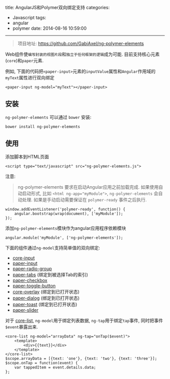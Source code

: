title: AngularJS和Polymer双向绑定支持
categories:
  - Javascript
tags:
  - angular
  - polymer
date: 2014-08-16 10:59:00
---

> 项目地址: https://github.com/GabiAxel/ng-polymer-elements


Web组件使`编写封装的视图片段`和`独立于任何框架的逻辑`成为可能. 目前支持核心元素(`core`)和`paper`元素.

例如, 下面的代码把`<paper-input>`元素的`inputValue`属性和`Angular`作用域的`myText`属性进行双向绑定

```
<paper-input ng-model="myText"></paper-input>
```

<!-- more -->

## 安装

`ng-polymer-elements` 可以通过 `bower` 安装:

```
bower install ng-polymer-elements
```

## 使用

添加脚本到HTML页面

```
<script type="text/javascript" src="ng-polymer-elements.js">
```

注意:

> ng-polymer-elements 要求在启动Angular应用之前加载完成. 如果使用自动启动形式, 比如 `<html ng-app="myModule">`,
> `ng-polymer-elements` 会自动处理. 如果是手动启动需要保证在 `polymer-ready` 事件之后执行.


```
window.addEventListener('polymer-ready', function() {
    angular.bootstrap(wrap(document), ['myModule']);
});
```

添加`ng-polymer-elements`模块作为angular应用程序依赖模块

```
angular.module('myModule', ['ng-polymer-elements']);
```

下面的组件通过`ng-model`支持简单值的双向绑定:

- [core-input][1]
- [paper-input][2]
- [paper-radio-group][3]
- [paper-tabs][4]       (绑定到被选择Tab的索引)
- [paper-checkbox][5]
- [paper-toggle-button][6]
- [core-overlay][7]     (绑定到已打开状态)
- [paper-dialog][8]     (绑定到已打开状态)
- [paper-toast][9]      (绑定到已打开状态)
- [paper-slider][10]


对于 [core-list][11], `ng-model`用于绑定列表数据, `ng-tap`用于绑定`tap`事件, 同时把事件`$event`暴露出来.

```
<core-list ng-model="arrayData" ng-tap="onTap($event)">
    <template>
        <div>{{text}}</div>
    </template>
</core-list>
$scope.arrayData = [{text: 'one'}, {text: 'two'}, {text: 'three'}];
$scope.onTap = function(event) {
    var tappedItem = event.details.data;
};
```

  [1]: http://www.polymer-project.org/docs/elements/core-elements.html#core-input
  [2]: http://www.polymer-project.org/docs/elements/paper-elements.html#paper-input
  [3]: http://www.polymer-project.org/docs/elements/paper-elements.html#paper-radio-group
  [4]: http://www.polymer-project.org/docs/elements/paper-elements.html#paper-tabs
  [5]: http://www.polymer-project.org/docs/elements/paper-elements.html#paper-checkbox
  [6]: http://www.polymer-project.org/docs/elements/paper-elements.html#paper-toggle-button
  [7]: http://www.polymer-project.org/docs/elements/core-elements.html#core-overlay
  [8]: http://www.polymer-project.org/docs/elements/paper-elements.html#paper-dialog
  [9]: http://www.polymer-project.org/docs/elements/paper-elements.html#paper-toast
  [10]: http://www.polymer-project.org/docs/elements/paper-elements.html#paper-slider
  [11]: http://www.polymer-project.org/docs/elements/core-elements.html#core-list

